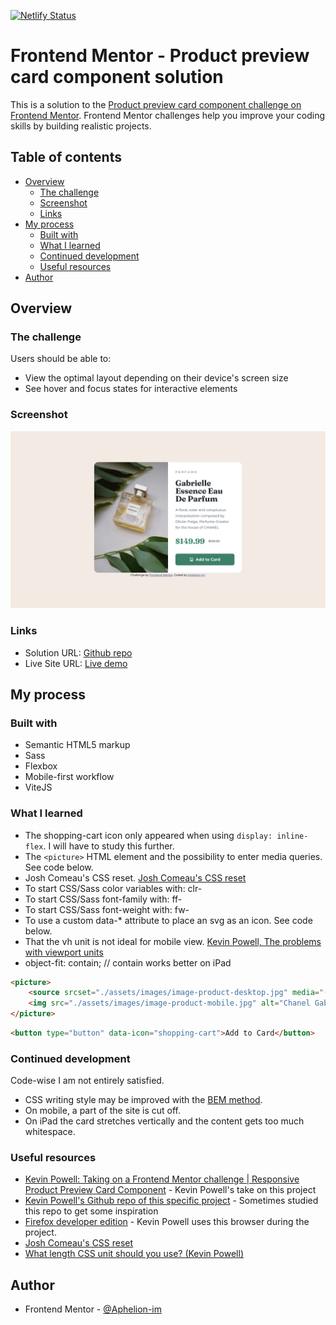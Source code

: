 [![Netlify Status](https://api.netlify.com/api/v1/badges/feeed92d-4ca0-4081-8353-48a6461470b7/deploy-status)](https://app.netlify.com/sites/aphelion-product-preview-card/deploys)
# Frontend Mentor - Product preview card component solution

This is a solution to the [Product preview card component challenge on Frontend Mentor](https://www.frontendmentor.io/challenges/product-preview-card-component-GO7UmttRfa). Frontend Mentor challenges help you improve your coding skills by building realistic projects. 

## Table of contents

- [Overview](#overview)
  - [The challenge](#the-challenge)
  - [Screenshot](#screenshot)
  - [Links](#links)
- [My process](#my-process)
  - [Built with](#built-with)
  - [What I learned](#what-i-learned)
  - [Continued development](#continued-development)
  - [Useful resources](#useful-resources)
- [Author](#author)


## Overview

### The challenge

Users should be able to:

- View the optimal layout depending on their device's screen size
- See hover and focus states for interactive elements

### Screenshot

![Screenshot of the app](./assets/screenshots/screenshot.jpg)

### Links

- Solution URL: [Github repo](https://github.com/Aphelion-im/Product-preview-card-component)
- Live Site URL: [Live demo](https://aphelion-product-preview-card.netlify.app)

## My process

### Built with

- Semantic HTML5 markup
- Sass
- Flexbox
- Mobile-first workflow
- ViteJS

### What I learned
- The shopping-cart icon only appeared when using `display: inline-flex`. I will have to study this further.
- The `<picture>` HTML element and the possibility to enter media queries. See code below.
- Josh Comeau's CSS reset. [Josh Comeau's CSS reset](https://www.joshwcomeau.com/css/custom-css-reset/)
- To start CSS/Sass color variables with: clr- 
- To start CSS/Sass font-family with: ff-
- To start CSS/Sass font-weight with: fw-
- To use a custom data-* attribute to place an svg as an icon. See code below.
- That the vh unit is not ideal for mobile view. [Kevin Powell, The problems with viewport units](https://www.youtube.com/watch?v=veEqYQlfNx8)
- object-fit: contain; // contain works better on iPad


```html
<picture>
    <source srcset="./assets/images/image-product-desktop.jpg" media="(min-width: 600px)">
    <img src="./assets/images/image-product-mobile.jpg" alt="Chanel Gabrielle">
</picture>
```

```html
<button type="button" data-icon="shopping-cart">Add to Card</button>
```

### Continued development
Code-wise I am not entirely satisfied.

- CSS writing style may be improved with the [BEM method](https://getbem.com/introduction/). 
- On mobile, a part of the site is cut off.
- On iPad the card stretches vertically and the content gets too much whitespace.

### Useful resources

- [Kevin Powell: Taking on a Frontend Mentor challenge | Responsive Product Preview Card Component](https://www.youtube.com/watch?v=B2WL6KkqhLQ) - Kevin Powell's take on this project
- [Kevin Powell's Github repo of this specific project](https://github.com/kevin-powell/product-preview-card-component-main) - Sometimes studied this repo to get some inspiration
- [Firefox developer edition](https://www.mozilla.org/nl/firefox/developer/) - Kevin Powell uses this browser during the project. 
- [Josh Comeau's CSS reset](https://www.joshwcomeau.com/css/custom-css-reset/)
- [What length CSS unit should you use? (Kevin Powell)](https://whatunit.com/)
 
## Author

- Frontend Mentor - [@Aphelion-im](https://www.frontendmentor.io/profile/Aphelion-im)


